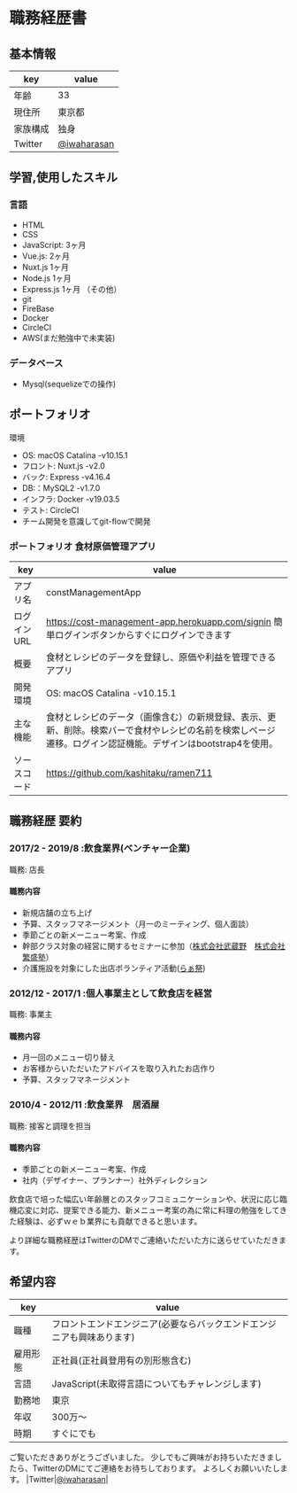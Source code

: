 # 職務経歴書

## 基本情報

|key|value|
|---|-----|
|年齢|33|
|現住所|東京都|
|家族構成|独身|
|Twitter|[@iwaharasan](https://twitter.com/iwaharasan)|



## 学習,使用したスキル

### 言語
- HTML
- CSS
- JavaScript: 3ヶ月
- Vue.js: 2ヶ月
- Nuxt.js 1ヶ月
- Node.js 1ヶ月
- Express.js 1ヶ月
（その他）
- git
- FireBase
- Docker
- CircleCI
- AWS(まだ勉強中で未実装)

### データベース
- Mysql(sequelizeでの操作)


## ポートフォリオ
環境
- OS: macOS Catalina -v10.15.1
- フロント: Nuxt.js -v2.0
- バック:  Express -v4.16.4
- DB:：MySQL2 -v1.7.0
- インフラ: Docker -v19.03.5
- テスト: CircleCI
- チーム開発を意識してgit-flowで開発

### ポートフォリオ 食材原価管理アプリ
|key|value|
|---|-----|
|アプリ名|constManagementApp|
|ログイン　URL|https://cost-management-app.herokuapp.com/signin  簡単ログインボタンからすぐにログインできます|
|概要|食材とレシピのデータを登録し、原価や利益を管理できるアプリ|
|開発環境|OS: macOS Catalina -v10.15.1|
|主な機能|食材とレシピのデータ（画像含む）の新規登録、表示、更新、削除。検索バーで食材やレシピの名前を検索しページ遷移。ログイン認証機能。デザインはbootstrap4を使用。|
|ソースコード|https://github.com/kashitaku/ramen711|



## 職務経歴 要約

### 2017/2 - 2019/8 :飲食業界(ベンチャー企業)
 職務: 店長
#### 職務内容
- 新規店舗の立ち上げ
- 予算、スタッフマネージメント（月一のミーティング、個人面談）
- 季節ごとの新メーニュー考案、作成
- 幹部クラス対象の経営に関するセミナーに参加（[株式会社武蔵野](https://www.musashino.co.jp/)　[株式会社繁盛塾](https://hanjyoujyuku.co.jp/)）
- 介護施設を対象にした出店ボランティア活動([らぁ祭](http://rasai.jp/))

### 2012/12 - 2017/1 :個人事業主として飲食店を経営
 職務: 事業主
#### 職務内容
- 月一回のメニュー切り替え
- お客様からいただいたアドバイスを取り入れたお店作り
- 予算、スタッフマネージメント

### 2010/4 - 2012/11 :飲食業界　居酒屋
 職務: 接客と調理を担当
#### 職務内容
- 季節ごとの新メーニュー考案、作成
- 社内（デザイナー、プランナー）社外ディレクション

飲食店で培った幅広い年齢層とのスタッフコミュニケーションや、状況に応じ臨機応変に対応、提案できる能力、新メニュー考案の為に常に料理の勉強をしてきた経験は、必ずｗｅｂ業界にも貢献できると思います。

より詳細な職務経歴はTwitterのDMでご連絡いただいた方に送らせていただきます。



## 希望内容

|key|value|
|---|-----|
|職種|フロントエンドエンジニア(必要ならバックエンドエンジニアも興味あります)|
|雇用形態|正社員(正社員登用有の別形態含む)|
|言語|JavaScript(未取得言語についてもチャレンジします)|
|勤務地|東京|
|年収|300万〜|
|時期|すぐにでも|


ご覧いただきありがとうございました。
少しでもご興味がお持ちいただきましたら、TwitterのDMにてご連絡をお待ちしております。
よろしくお願いいたします。
|Twitter|[@iwaharasan](https://twitter.com/iwaharasan)|

